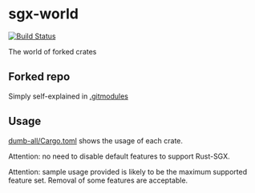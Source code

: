 # sgx-world

[![Build Status](https://ci.mesalock-linux.org/api/badges/dingelish/sgx-world/status.svg)](https://ci.mesalock-linux.org/dingelish/sgx-world)

The world of forked crates

## Forked repo

Simply self-explained in [.gitmodules](.gitmodules)

## Usage

[dumb-all/Cargo.toml](dumb-all/Cargo.toml) shows the usage of each crate.

Attention: no need to disable default features to support Rust-SGX.

Attention: sample usage provided is likely to be the maximum supported feature set. Removal of some features are acceptable.
